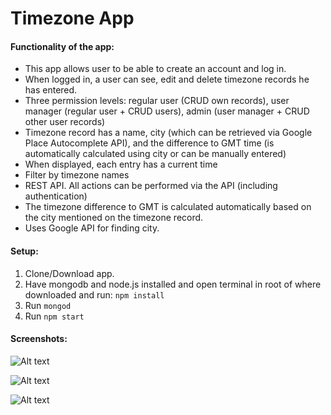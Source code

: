 # Timezone App

#### Functionality of the app:
- This app allows user to be able to create an account and log in. 
- When logged in, a user can see, edit and delete timezone records he has entered.
- Three permission levels: regular user (CRUD own records), user manager (regular user + CRUD users), admin (user manager + CRUD other user records)
- Timezone record has a name, city (which can be retrieved via Google Place Autocomplete API), and the difference to GMT time (is automatically calculated using city or can be manually entered)
- When displayed, each entry has a current time
- Filter by timezone names
- REST API. All actions can be performed via the API (including authentication)
- The timezone difference to GMT is calculated automatically based on the city mentioned on the timezone record. 
- Uses Google API for finding city.


#### Setup:
1) Clone/Download app.
2) Have mongodb and node.js installed and open terminal in root of where downloaded and run: ```npm install```
3) Run ```mongod```
4) Run ```npm start```

#### Screenshots:
![Alt text](https://i.imgur.com/czJlSgs.png "City via Google API")


![Alt text](https://i.imgur.com/UeN1Tfc.png "GMT Difference calculated based on city selected")


![Alt text](https://i.imgur.com/2hfGTrU.png "List of records")

